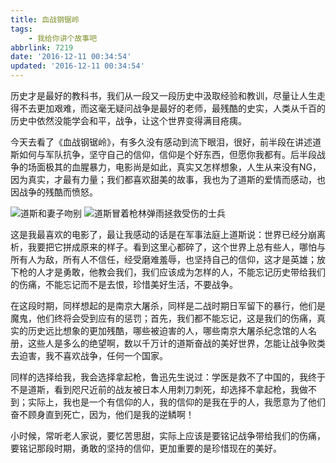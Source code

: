 ```yaml
---
title: 血战钢锯岭
tags: 
    - 我给你讲个故事吧
abbrlink: 7219
date: '2016-12-11 00:34:54'
updated: '2016-12-11 00:34:54'
---
```



历史才是最好的教科书，我们从一段又一段历史中汲取经验和教训，尽量让人生走得不去更加艰难，而这毫无疑问战争是最好的老师，最残酷的史实，人类从千百的历史中依然没能学会和平，战争，让这个世界变得满目疮痍。

今天去看了《血战钢锯岭》，有多久没有感动到流下眼泪，很好，前半段在讲述道斯如何与军队抗争，坚守自己的信仰，信仰是个好东西，但愿你我都有。后半段战争的场面极其的血腥暴力，电影尚是如此，真实又怎样想象，人生从来没有NG，因为真实，才最有力量；我们都喜欢甜美的故事，我也为了道斯的爱情而感动，也因战争的残酷而愤怒。


![道斯和妻子吻别](https://samzong.oss-cn-shenzhen.aliyuncs.com/blog/gjt1b.jpg)
![道斯冒着枪林弹雨拯救受伤的士兵](https://samzong.oss-cn-shenzhen.aliyuncs.com/blog/w4nzi.jpg)

这是我最喜欢的电影了，最让我感动的话是在军事法庭上道斯说：世界已经分崩离析，我要把它拼成原来的样子。看到这里心都碎了，这个世界上总有些人，哪怕与所有人为敌，所有人不信任，经受磨难羞辱，也坚持自己的信仰，这才是英雄；放下枪的人才是勇敢，他教会我们，我们应该成为怎样的人，不能忘记历史带给我们的伤痛，不能忘记而不是去恨，珍惜美好生活，不要战争。

在这段时期，同样想起的是南京大屠杀，同样是二战时期日军留下的暴行，他们是魔鬼，他们终将会受到应有的惩罚；首先，我们都不能忘记，这是我们的伤痛，真实的历史远比想象的更加残酷，哪些被迫害的人，哪些南京大屠杀纪念馆的人名册，这些人是多么的绝望啊，数以千万计的道斯奋战的美好世界，怎能让战争败类去迫害，我不喜欢战争，任何一个国家。

同样的选择给我，我会选择拿起枪，鲁迅先生说过：学医是救不了中国的，我终于不是道斯，看到咫尺近前的战友被日本人用刺刀刺死，却选择不拿起枪，我做不到；实际上，我也是一个有信仰的人，我的信仰的是我在乎的人，我愿意为了他们奋不顾身直到死亡，因为，他们是我的逆鳞啊！

小时候，常听老人家说，要忆苦思甜，实际上应该是要铭记战争带给我们的伤痛，要铭记那段时期，勇敢的坚持的信仰，更加重要的是珍惜现在的美好。
